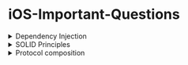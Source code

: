 # iOS-Important-Questions

<details>
  <summary>Dependency Injection</summary>
Dependency Injection is a powerful design pattern that promotes loose coupling and enhances the testability and flexibility of your code. It allows you to inject dependencies into a class rather than having the class create or obtain them itself. Here are some examples of different types of dependency injection in Swift:

1. **Constructor Injection**:

   ```swift
   protocol DataService {
       func fetchData() -> [String]
   }

   class DataServiceImp: DataService {
       func fetchData() -> [String] {
           return ["Data 1", "Data 2", "Data 3"]
       }
   }

   class MyClass {
       let dataService: DataService

       init(dataService: DataService) {
           self.dataService = dataService
       }

       func doSomething() {
           let data = dataService.fetchData()
           // Use the data
       }
   }

   let dataService = DataServiceImp()
   let myClass = MyClass(dataService: dataService)
   myClass.doSomething()
   ```

   In this example, `MyClass` has a required dependency on a `DataService` object. The dependency is passed into the constructor of `MyClass` and stored in a property. `MyClass` can then use the `DataService` object to perform some action, such as fetching data.

2. **Property Injection**:

   ```swift
   protocol DataService {
       func fetchData() -> [String]
   }

   class DataServiceImp: DataService {
       func fetchData() -> [String] {
           return ["Data 1", "Data 2", "Data 3"]
       }
   }

   class MyClass {
       var dataService: DataService!

       func doSomething() {
           let data = dataService.fetchData()
           // Use the data
       }
   }

   let dataService = DataServiceImp()
   let myClass = MyClass()
   myClass.dataService = dataService
   myClass.doSomething()
   ```

   In this example, `MyClass` has a property that represents a `DataService` dependency. The dependency is assigned to the property after `MyClass` has been initialized. `MyClass` can then use the `DataService` object to perform some action.

3. **Method Injection**:

   ```swift
   protocol DataService {
       func fetchData() -> [String]
   }

   class DataServiceImp: DataService {
       func fetchData() -> [String] {
           return ["Data 1", "Data 2", "Data 3"]
       }
   }

   class MyClass {
       func doSomething(dataService: DataService) {
           let data = dataService.fetchData()
           // Use the data
       }
   }

   let dataService = DataServiceImp()
   let myClass = MyClass()
   myClass.doSomething(dataService: dataService)
   ```

   In this example, `MyClass` has a method that requires a `DataService` dependency as a parameter. The dependency is passed into the method when it is called. `MyClass` can then use the `DataService` object to perform some action within the method.

By employing dependency injection, you achieve greater modularity, easier testing, and improved maintainability of your code. It enables you to decouple the creation and management of dependencies, allowing for more flexible and reusable components.
  </details>
  <details>
  <summary>SOLID Principles</summary>
  Certainly! Here's a consolidated explanation of the SOLID principles with detailed examples:

1. Single Responsibility Principle (SRP):
   The Single Responsibility Principle states that a class should have only one reason to change. It should have a single responsibility or purpose. Breaking down responsibilities into separate classes makes code more modular and maintainable.

   Example:

   ```swift
   struct Car {
       let make: String
       let model: String
       let color: String
       var numberOfWheels: Int
   }
   ```

   In this example, the `Car` struct is responsible for representing a car's properties. If we want to add behavior related to updating the number of wheels, it's better to extract that responsibility into a separate `CarWheelManager` struct.

2. Open/Closed Principle (OCP):
   The Open/Closed Principle states that classes or entities should be open for extension but closed for modification. You should be able to add new functionality without modifying existing code.

   Example:

   ```swift
   protocol CarFeature {
       func getFeature() -> String
   }

   struct CarSoundSystem: CarFeature {
       func getFeature() -> String {
           return "Bose Premium Sound System"
       }
   }

   struct Car {
       let make: String
       let model: String
       let color: String
       var numberOfWheels: Int
       var features: [CarFeature]
   }
   ```

   In this example, the `Car` struct is open for extension by allowing different car features to be added via the `CarFeature` protocol. We can create additional feature structs that conform to the protocol, such as `CarSoundSystem`, and add them to the `features` array.

3. Liskov Substitution Principle (LSP):
   The Liskov Substitution Principle states that subtypes must be substitutable for their base types without affecting the correctness of the program. It ensures that objects of a superclass can be replaced with objects of its subclasses without breaking the expected behavior.

   Example:

   ```swift
   class Vehicle {
       func startEngine() {
           print("Engine started")
       }
   }

   class Car: Vehicle {
       override func startEngine() {
           print("Car engine started")
       }
   }

   class ElectricCar: Car {
       override func startEngine() {
           print("Electric car engine started")
       }
   }
   ```

   In this example, the `Car` and `ElectricCar` classes are substitutable for the `Vehicle` class, as they inherit from it and provide the expected behavior of starting the engine. Code that depends on the `Vehicle` class can work correctly with instances of `Car` or `ElectricCar` without needing to know the specific subtype.

4. Interface Segregation Principle (ISP):
   The Interface Segregation Principle states that clients should not be forced to depend on interfaces they do not use. It promotes splitting large interfaces into smaller and more specific ones, tailored to the needs of the clients.

   Example:

   ```swift
   protocol CanFly {
       func fly()
   }

   protocol CanSwim {
       func swim()
   }

   struct Bird: CanFly {
       func fly() {
           print("Flying")
       }
   }

   struct Fish: CanSwim {
       func swim() {
           print("Swimming")
       }
   }
   ```

   In this example, we have separate interfaces `CanFly` and `CanSwim` that define specific behaviors. The `Bird` and `Fish` structs implement the respective interfaces they need, and clients can depend on the specific interface(s) they require, rather than a single interface with unnecessary methods.

5. Dependency Inversion Principle (DIP):
   The Dependency Inversion Principle states that high-level modules should not depend on low-level modules. Instead, both should depend on abstractions.
  
     Example:

     ```swift
     protocol Database {
         func save(data: String)
     }

     class MySQLDatabase: Database {
         func save(data: String) {
             print("Data saved to MySQL database: \(data)")
         }
     }

     class PostgreSQLDatabase: Database {
         func save(data: String) {
             print("Data saved to PostgreSQL database: \(data)")
         }
     }

     class DataManager {
         private let database: Database

         init(database: Database) {
             self.database = database
         }

         func saveData(data: String) {
             database.save(data: data)
         }
     }
     ```

      In this updated example, we have added a `PostgreSQLDatabase` class that conforms to the `Database` protocol. The `DataManager` class still depends on the `Database` protocol, allowing different database implementations to be injected.

      Now, you can create instances of `DataManager` with either a `MySQLDatabase` or `PostgreSQLDatabase` object, providing flexibility in choosing the specific database implementation without modifying the `DataManager` class.
  
  </details>
  
  <details>
    <summary>Protocol composition</summary>
  Protocol composition in Swift allows you to combine multiple protocols into a single requirement. It provides a way to define a new protocol that represents the combined requirements of two or more existing protocols.

The syntax for protocol composition uses the `&` operator to combine protocols. Here's an example:

```swift
protocol Printable {
    func print()
}

protocol Readable {
    func read()
}

protocol Writable {
    func write()
}

// Protocol composition combining Printable and Readable
typealias PrintableReadable = Printable & Readable

struct Document: PrintableReadable {
    func print() {
        print("Printing document...")
    }

    func read() {
        print("Reading document...")
    }
}
```

In this example, we have three protocols: `Printable`, `Readable`, and `Writable`. We create a protocol composition called `PrintableReadable` using the `&` operator to combine `Printable` and `Readable`. The resulting `PrintableReadable` protocol represents the requirement of conforming to both `Printable` and `Readable`.

The `Document` struct then conforms to the `PrintableReadable` protocol by implementing the required `print()` and `read()` methods.

Protocol composition is useful when you want to specify a type requirement that includes multiple protocol constraints. It allows you to create more specific requirements by combining existing protocols, enabling you to express more precise behavior or capabilities that your types should have.

Note that you can also use protocol compositions as types for function parameters, return types, and variable declarations, allowing you to work with objects that conform to a combination of protocols.
</details>
